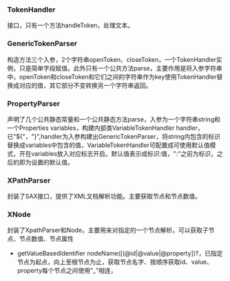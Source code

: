 ### TokenHandler
接口，只有一个方法handleToken，处理文本。
### GenericTokenParser

构造方法三个入参，2个字符串openToken、closeToken，一个TokenHandler实例，只是简单字段赋值。此外只有一个公共方法parse，主要作用是将入参字符串中，openToken和closeToken和它们之间的字符串作为key使用TokenHandler替换成对应的值，其它部分不变转换另一个字符串返回。

### PropertyParser
声明了几个公共静态常量和一个公共静态方法parse，入参为一个字符串string和一个Properties variables，构建内部类VariableTokenHandler handler，已"${"，"}",handler为入参构建出GenericTokenParser，将string内包含的标识替换成variables中包含的值，VariableTokenHandler可配置成可使用默认值模式，开在variables放入对应标志开启。默认值表示成标识:值，":"之前为标识，之后的即为设置的默认值。

### XPathParser
封装了SAX接口，提供了XML文档解析功能。主要获取节点和节点数值。

### XNode
封装了XpathParser和Node，主要用来对指定的一个节点解析，可以获取子节点、节点数值、节点属性

-   getValueBasedIdentifier
    nodeName([(@id|@value|@property])?，已指定节点为起点，向上至根节点为止，获取节点名字、按顺序获取id、value、property每个节点之间使用"_"相连，

